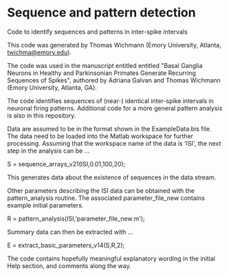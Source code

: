 # Sequence and pattern detection
 Code to identify sequences and patterns in inter-spike intervals

 This code was generated by Thomas Wichmann (Emory University, Atlanta, twichma@emory.edu).  

 The code was used in the manuscript entitled entitled "Basal Ganglia Neurons in Healthy and Parkinsonian Primates Generate Recurring Sequences of Spikes", authored by Adriana Galvan
and Thomas Wichmann (Emory University, Atlanta, GA).

The code identifies sequences of (near-) identical inter-spike intervals in neuronal firing patterns.  Additional code for a more general pattern analysis is also in this repository.

Data are assumed to be in the format shown in the ExampleData.bis file.  The data need to be loaded into the Matlab workspace for further processing.  Assuming that the workspace name of the data is 'ISI', the next step in the analysis can be ...

S = sequence_arrays_v21(ISI,0.01,100,20);

This generates data about the existence of sequences in the data stream.  

Other parameters describing the ISI data can be obtained with the pattern_analysis routine.  The associated parameter_file_new contains example initial parameters.

R = pattern_analysis(ISI,'parameter_file_new.m');

Summary data can then be extracted with ...

E = extract_basic_parameters_v14(S,R,2);

The code contains hopefully meaningful explanatory wording in the initial Help section, and comments along the way.
